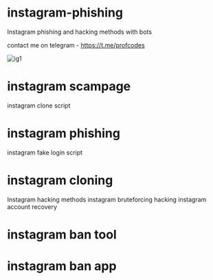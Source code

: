  # instagram-phishing

Instagram phishing and hacking methods with bots

contact me on telegram - https://t.me/profcodes

![ig1](https://github.com/user-attachments/assets/f0433697-a2d9-41bb-823e-970d757c2d2a)

# instagram scampage
instagram clone script
# instagram phishing
instagram fake login script
# instagram cloning
Instagram hacking methods
instagram bruteforcing hacking
instagram account recovery
# instagram ban tool
# instagram ban app
